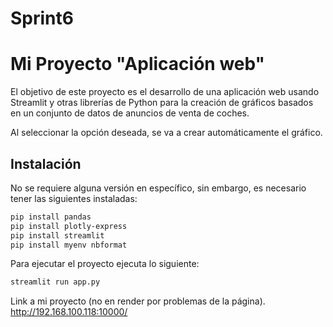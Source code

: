 # Sprint6
# Mi Proyecto "Aplicación web"

El objetivo de este proyecto es el desarrollo de una aplicación web usando Streamlit y otras librerías de Python para la creación de gráficos basados en un conjunto de datos de anuncios de venta de coches.

Al seleccionar la opción deseada, se va a crear automáticamente el gráfico.

## Instalación

No se requiere alguna versión en específico, sin embargo, es necesario tener las siguientes instaladas:

```bash
pip install pandas
pip install plotly-express
pip install streamlit
pip install myenv nbformat
```

Para ejecutar el proyecto ejecuta lo siguiente:

```bash
streamlit run app.py
```
Link a mi proyecto (no en render por problemas de la página).
http://192.168.100.118:10000/